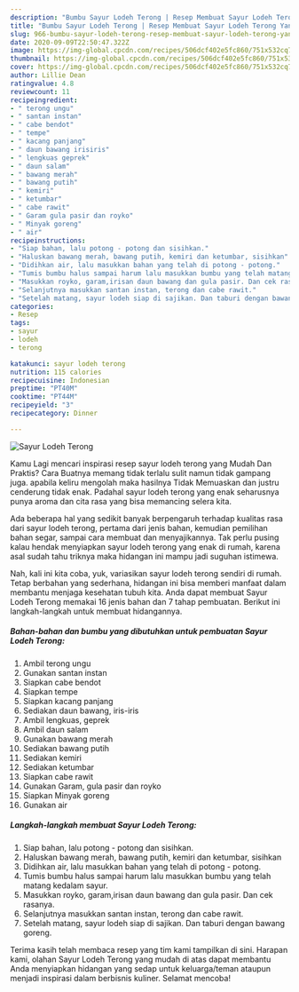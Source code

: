 ```yaml
---
description: "Bumbu Sayur Lodeh Terong | Resep Membuat Sayur Lodeh Terong Yang Menggugah Selera"
title: "Bumbu Sayur Lodeh Terong | Resep Membuat Sayur Lodeh Terong Yang Menggugah Selera"
slug: 966-bumbu-sayur-lodeh-terong-resep-membuat-sayur-lodeh-terong-yang-menggugah-selera
date: 2020-09-09T22:50:47.322Z
image: https://img-global.cpcdn.com/recipes/506dcf402e5fc860/751x532cq70/sayur-lodeh-terong-foto-resep-utama.jpg
thumbnail: https://img-global.cpcdn.com/recipes/506dcf402e5fc860/751x532cq70/sayur-lodeh-terong-foto-resep-utama.jpg
cover: https://img-global.cpcdn.com/recipes/506dcf402e5fc860/751x532cq70/sayur-lodeh-terong-foto-resep-utama.jpg
author: Lillie Dean
ratingvalue: 4.8
reviewcount: 11
recipeingredient:
- " terong ungu"
- " santan instan"
- " cabe bendot"
- " tempe"
- " kacang panjang"
- " daun bawang irisiris"
- " lengkuas geprek"
- " daun salam"
- " bawang merah"
- " bawang putih"
- " kemiri"
- " ketumbar"
- " cabe rawit"
- " Garam gula pasir dan royko"
- " Minyak goreng"
- " air"
recipeinstructions:
- "Siap bahan, lalu potong - potong dan sisihkan."
- "Haluskan bawang merah, bawang putih, kemiri dan ketumbar, sisihkan"
- "Didihkan air, lalu masukkan bahan yang telah di potong - potong."
- "Tumis bumbu halus sampai harum lalu masukkan bumbu yang telah matang kedalam sayur."
- "Masukkan royko, garam,irisan daun bawang dan gula pasir. Dan cek rasanya."
- "Selanjutnya masukkan santan instan, terong dan cabe rawit."
- "Setelah matang, sayur lodeh siap di sajikan. Dan taburi dengan bawang goreng."
categories:
- Resep
tags:
- sayur
- lodeh
- terong

katakunci: sayur lodeh terong 
nutrition: 115 calories
recipecuisine: Indonesian
preptime: "PT40M"
cooktime: "PT44M"
recipeyield: "3"
recipecategory: Dinner

---
```



![Sayur Lodeh Terong](https://img-global.cpcdn.com/recipes/506dcf402e5fc860/751x532cq70/sayur-lodeh-terong-foto-resep-utama.jpg)

Kamu Lagi mencari inspirasi resep sayur lodeh terong yang Mudah Dan Praktis? Cara Buatnya memang tidak terlalu sulit namun tidak gampang juga. apabila keliru mengolah maka hasilnya Tidak Memuaskan dan justru cenderung tidak enak. Padahal sayur lodeh terong yang enak seharusnya punya aroma dan cita rasa yang bisa memancing selera kita.

Ada beberapa hal yang sedikit banyak berpengaruh terhadap kualitas rasa dari sayur lodeh terong, pertama dari jenis bahan, kemudian pemilihan bahan segar, sampai cara membuat dan menyajikannya. Tak perlu pusing kalau hendak menyiapkan sayur lodeh terong yang enak di rumah, karena asal sudah tahu triknya maka hidangan ini mampu jadi suguhan istimewa.




Nah, kali ini kita coba, yuk, variasikan sayur lodeh terong sendiri di rumah. Tetap berbahan yang sederhana, hidangan ini bisa memberi manfaat dalam membantu menjaga kesehatan tubuh kita. Anda dapat membuat Sayur Lodeh Terong memakai 16 jenis bahan dan 7 tahap pembuatan. Berikut ini langkah-langkah untuk membuat hidangannya.

<!--inarticleads1-->

##### Bahan-bahan dan bumbu yang dibutuhkan untuk pembuatan Sayur Lodeh Terong:

1. Ambil  terong ungu
1. Gunakan  santan instan
1. Siapkan  cabe bendot
1. Siapkan  tempe
1. Siapkan  kacang panjang
1. Sediakan  daun bawang, iris-iris
1. Ambil  lengkuas, geprek
1. Ambil  daun salam
1. Gunakan  bawang merah
1. Sediakan  bawang putih
1. Sediakan  kemiri
1. Sediakan  ketumbar
1. Siapkan  cabe rawit
1. Gunakan  Garam, gula pasir dan royko
1. Siapkan  Minyak goreng
1. Gunakan  air




<!--inarticleads2-->

##### Langkah-langkah membuat Sayur Lodeh Terong:

1. Siap bahan, lalu potong - potong dan sisihkan.
1. Haluskan bawang merah, bawang putih, kemiri dan ketumbar, sisihkan
1. Didihkan air, lalu masukkan bahan yang telah di potong - potong.
1. Tumis bumbu halus sampai harum lalu masukkan bumbu yang telah matang kedalam sayur.
1. Masukkan royko, garam,irisan daun bawang dan gula pasir. Dan cek rasanya.
1. Selanjutnya masukkan santan instan, terong dan cabe rawit.
1. Setelah matang, sayur lodeh siap di sajikan. Dan taburi dengan bawang goreng.




Terima kasih telah membaca resep yang tim kami tampilkan di sini. Harapan kami, olahan Sayur Lodeh Terong yang mudah di atas dapat membantu Anda menyiapkan hidangan yang sedap untuk keluarga/teman ataupun menjadi inspirasi dalam berbisnis kuliner. Selamat mencoba!
